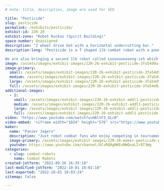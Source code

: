 ```yaml
---
# note: title, description, image are used for SEO

title: "Pesticide"
slug: pesticide
permalink: /exhibits/pesticide/
exhibit-id: 22R-26
exhibit-zone: "Robot Ruckus (Spirit Building)"
space-number: Unassigned
description: "2 wheel drive bot with a horizontal undercutting bar."
description-long: "Pesticide is a T shaped 1lb combat robot with a powerful horizontal spinning bar. Champion of Robot Ruckus 2021.

We are also bringing a second 1lb robot called Loooooooooong-ish which is ~13 inches long with a titanium wedge and that is inspired by the Battlebot Smeeeeeeee."
image: /assets/images/exhibit-images/22R-26-exhibit-pesticide-3fa54d9a-d231-49ab-95c7-0a0c3b8af5ec-1-large.jpg
image-primary: 
  small: /assets/images/exhibit-images/22R-26-exhibit-pesticide-3fa54d9a-d231-49ab-95c7-0a0c3b8af5ec-1-small.jpg
  medium: /assets/images/exhibit-images/22R-26-exhibit-pesticide-3fa54d9a-d231-49ab-95c7-0a0c3b8af5ec-1-medium.jpg
  large: /assets/images/exhibit-images/22R-26-exhibit-pesticide-3fa54d9a-d231-49ab-95c7-0a0c3b8af5ec-1-large.jpg
  full: /assets/images/exhibit-images/22R-26-exhibit-pesticide-3fa54d9a-d231-49ab-95c7-0a0c3b8af5ec-1-full.jpg
additional-images: 
  - 1:
    small: /assets/images/exhibit-images/22R-26-exhibit-addl1-pesticide-ant-v26-small.png
    medium: /assets/images/exhibit-images/22R-26-exhibit-addl1-pesticide-ant-v26-medium.png
    large: /assets/images/exhibit-images/22R-26-exhibit-addl1-pesticide-ant-v26-large.png
    full: /assets/images/exhibit-images/22R-26-exhibit-addl1-pesticide-ant-v26-full.png
video: "https://www.youtube.com/watch?v=HAltF3_GLc0"
video-embed: '<iframe width="1024" height="576" src="https://www.youtube.com/embed/HAltF3_GLc0?feature=oembed" frameborder="0" allow="accelerometer; autoplay; clipboard-write; encrypted-media; gyroscope; picture-in-picture" allowfullscreen title="Robot Ruckus 2021 (Pesticide)"></iframe>'
maker: 
  name: "Panzer Jagers"
  description: "Just robot combat fans who enjoy competing in tournaments"
  image-primary: /assets/images/exhibit-images/22R-26-maker-pesticide-panzer-jagers-medium.png
  youtube: https://www.youtube.com/channel/UCsRQRgNKEoNWQxaLIr8T3Wg
categories: 
  - slug: combat-robots
    name: Combat Robots
created-jotform: "2022-09-26 16:35:18"
last-modified-jotform: "2022-10-01 18:02:18"
last-exported: "2022-10-01 18:03:24"
sitemap: false

---
```

